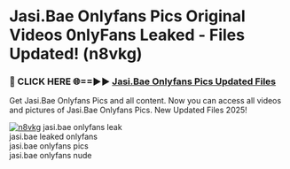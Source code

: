 # Jasi.Bae Onlyfans Pics Original Videos 0nlyFans Leaked - Files Updated! (n8vkg)

<h3>🔴 CLICK HERE 🌐==►► <a href="https://tinyurl.com/ms9xzufz" rel="nofollow">Jasi.Bae Onlyfans Pics Updated Files</a></h3>

Get Jasi.Bae Onlyfans Pics and all content. Now you can access all videos and pictures of Jasi.Bae Onlyfans Pics. New Updated Files 2025!

[![n8vkg](https://i.imgur.com/ppqm5kG.gif)](https://tinyurl.com/ms9xzufz)
jasi.bae onlyfans leak<br>
jasi.bae leaked onlyfans<br>
jasi.bae onlyfans pics<br>
jasi.bae onlyfans nude